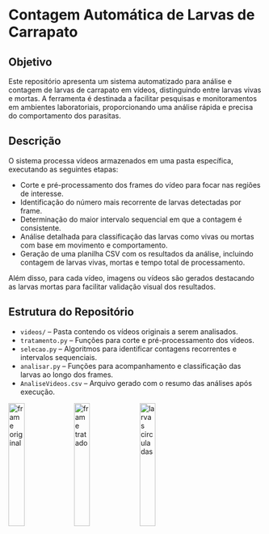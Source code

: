 # Contagem Automática de Larvas de Carrapato

## Objetivo

Este repositório apresenta um sistema automatizado para análise e contagem de larvas de carrapato em vídeos, distinguindo entre larvas vivas e mortas. A ferramenta é destinada a facilitar pesquisas e monitoramentos em ambientes laboratoriais, proporcionando uma análise rápida e precisa do comportamento dos parasitas.

## Descrição

O sistema processa vídeos armazenados em uma pasta específica, executando as seguintes etapas:

- Corte e pré-processamento dos frames do vídeo para focar nas regiões de interesse.
- Identificação do número mais recorrente de larvas detectadas por frame.
- Determinação do maior intervalo sequencial em que a contagem é consistente.
- Análise detalhada para classificação das larvas como vivas ou mortas com base em movimento e comportamento.
- Geração de uma planilha CSV com os resultados da análise, incluindo contagem de larvas vivas, mortas e tempo total de processamento.

Além disso, para cada vídeo, imagens ou vídeos são gerados destacando as larvas mortas para facilitar validação visual dos resultados.

## Estrutura do Repositório

- `videos/` – Pasta contendo os vídeos originais a serem analisados.
- `tratamento.py` – Funções para corte e pré-processamento dos vídeos.
- `selecao.py` – Algoritmos para identificar contagens recorrentes e intervalos sequenciais.
- `analisar.py` – Funções para acompanhamento e classificação das larvas ao longo dos frames.
- `AnaliseVideos.csv` – Arquivo gerado com o resumo das análises após execução.
  

<img src="https://github.com/mxtqnt/Contagem-automatica-de-larvas-de-carrapato/blob/main/imgreadme/original.png?raw=true" alt="frame original" width="25%%" height="25%">

<img src="https://github.com/mxtqnt/Contagem-automatica-de-larvas-de-carrapato/blob/main/imgreadme/contagem.png?raw=true" alt="frame tratado" width="25%" height="25%">

<img src="https://github.com/mxtqnt/Contagem-automatica-de-larvas-de-carrapato/blob/main/imgreadme/circuladas.png?raw=true" alt="larvas circuladas" width="25%" height="25%">
